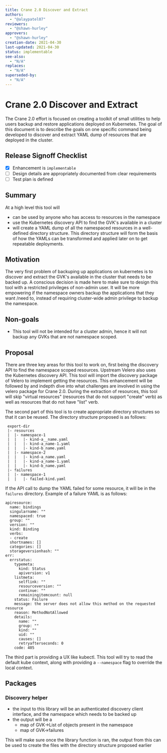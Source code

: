 ```yaml
---
title: Crane 2.0 Discover and Extract
authors:
  - "@alaypatel07"
reviewers:
  - "@shawn-hurley"
approvers:
  - "@shawn-hurley"
creation-date: 2021-04-30
last-updated: 2021-04-30
status: implementable
see-also:
  - "N/A" 
replaces:
  - "N/A"
superseded-by:
  - "N/A"
---
```


# Crane 2.0 Discover and Extract

The Crane 2.0 effort is focused on creating a toolkit of small utilities to
help users backup and restore applications deployed on Kubernetes. The goal
of this document is to describe the goals on one specific command being
developed to discover and extract YAML dump of resources that are deployed
in the cluster. 

## Release Signoff Checklist

- [x] Enhancement is `implementable`
- [ ] Design details are appropriately documented from clear requirements
- [ ] Test plan is defined

## Summary 

At a high level this tool will 
- can be used by anyone who has access to resources in the namespace
- use the Kubernetes discovery API to find the GVK's available in a cluster
- will create a YAML dump of all the namespaced resources in a well-defined 
  directory structure. This directory structure will form the basis of how
  the YAMLs can be transformed and applied later on to get repeatable
  deployments.


## Motivation

The very first problem of backuping up applications on kubernetes is to
discover and extract the GVK's available in the cluster that needs to be
backed up. A conscious decision is made here to make sure to design this
tool with a restricted privileges of non-admin user. It will be more
empowering if the namespace owners backup the applications that they want
/need to, instead of requiring cluster-wide admin privilege to backup
the namespace. 

## Non-goals

- This tool will not be intended for a cluster admin, hence it will not backup
any GVKs that are not namespace scoped.

## Proposal

There are three key areas for this tool to work on, first being the discovery
 API to find the namespace scoped resources. Upstream Velero also uses the
Kubernetes discovery API. This tool will import the discovery package of
Velero to implement getting the resources. This enhancement will be followed
by and indepth dive into what challenges are involved in using the velero
package for Crane 2.0. During the extraction of resources, this tool will
skip "virtual resources" (resources that do not support "create" verb) as
well as resources that do not have "list" verb.

The second part of this tool is to create appropriate directory structures
 so that it can be reused. The directory structure proposed is as follows:
 
```
 export-dir
 |- resources
 |  |- namespace-1
 |  |   |- kind-a__name.yaml
 |  |   |- kind-a_name-1.yaml
 |  |   |- kind-b_name.yaml
 |  |- namespace-2
 |  |   |- kind-a_name.yaml
 |  |   |- kind-a_name-1.yaml
 |  |   |- kind-b_name.yaml
 |- failures
 |  |- namespace-1
 |  |   |- failed-kind.yaml
```

If the API call to dump the YAML failed for some resource, it will be in the 
`failures` directory. Example of a failure YAML is as follows:

```
apiresource:
  name: bindings
  singularname: ""
  namespaced: true
  group: ""
  version: ""
  kind: Binding
  verbs:
  - create
  shortnames: []
  categories: []
  storageversionhash: ""
err:
  errstatus:
    typemeta:
      kind: Status
      apiversion: v1
    listmeta:
      selflink: ""
      resourceversion: ""
      continue: ""
      remainingitemcount: null
    status: Failure
    message: the server does not allow this method on the requested resource
    reason: MethodNotAllowed
    details:
      name: ""
      group: ""
      kind: ""
      uid: ""
      causes: []
      retryafterseconds: 0
    code: 405    
```

The third part is providing a UX like kubectl. This tool will try to read the
default kube context, along with providing a `--namespace` flag to override
the local context.

## Packages

### Discovery helper

- the input to this library will be an authenticated discovery client
 interface, and the namespace which needs to be backed up
- the output will be a 
  - map of GVK->List of objects present in the namespace
  - map of GVK->failures 

This will make sure once the library function is ran, the output from
this can be used to create the files with the directory structure proposed
earlier